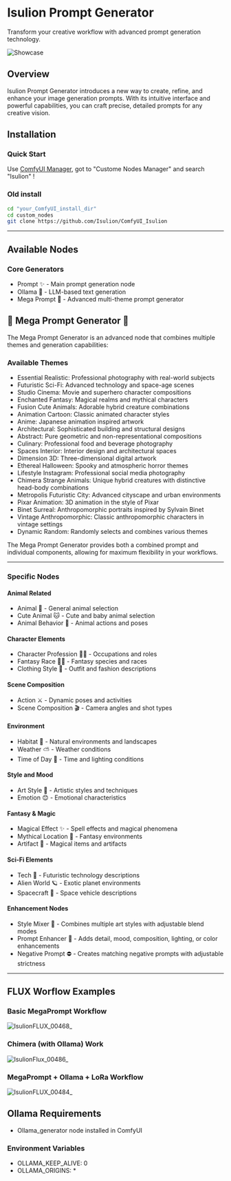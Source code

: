 # Isulion Prompt Generator

Transform your creative workflow with advanced prompt generation technology.

![Showcase](https://github.com/user-attachments/assets/56d69f0a-d840-42de-93ef-5378293263ee)

## Overview

Isulion Prompt Generator introduces a new way to create, refine, and enhance your image generation prompts. With its intuitive interface and powerful capabilities, you can craft precise, detailed prompts for any creative vision.

## Installation

### Quick Start

Use [ComfyUI Manager](https://github.com/ltdrdata/ComfyUI-Manager), got to "Custome Nodes Manager" and search  "Isulion" !

### Old install

```bash
cd "your_ComfyUI_install_dir"
cd custom_nodes
git clone https://github.com/Isulion/ComfyUI_Isulion
```

--------------

## Available Nodes

### Core Generators

- Prompt  ✨ - Main prompt generation node
- Ollama  🤖 - LLM-based text generation
- Mega Prompt 🎯 - Advanced multi-theme prompt generator

## 🎯 Mega Prompt Generator 🎯

The Mega Prompt Generator is an advanced node that combines multiple themes and generation capabilities:

### Available Themes

- Essential Realistic: Professional photography with real-world subjects
- Futuristic Sci-Fi: Advanced technology and space-age scenes
- Studio Cinema: Movie and superhero character compositions
- Enchanted Fantasy: Magical realms and mythical characters
- Fusion Cute Animals: Adorable hybrid creature combinations
- Animation Cartoon: Classic animated character styles
- Anime: Japanese animation inspired artwork
- Architectural: Sophisticated building and structural designs
- Abstract: Pure geometric and non-representational compositions
- Culinary: Professional food and beverage photography
- Spaces Interior: Interior design and architectural spaces
- Dimension 3D: Three-dimensional digital artwork
- Ethereal Halloween: Spooky and atmospheric horror themes
- Lifestyle Instagram: Professional social media photography
- Chimera Strange Animals: Unique hybrid creatures with distinctive head-body combinations
- Metropolis Futuristic City: Advanced cityscape and urban environments
- Pixar Animation: 3D animation in the style of Pixar
- Binet Surreal: Anthropomorphic portraits inspired by Sylvain Binet
- Vintage Anthropomorphic: Classic anthropomorphic characters in vintage settings
- Dynamic Random: Randomly selects and combines various themes

The Mega Prompt Generator provides both a combined prompt and individual components, allowing for maximum flexibility in your workflows.

--------------

### Specific Nodes

#### Animal Related

- Animal 🦁 - General animal selection
- Cute Animal 🐱 - Cute and baby animal selection
- Animal Behavior 🦊 - Animal actions and poses

#### Character Elements

- Character Profession 👨‍🍳 - Occupations and roles
- Fantasy Race 🧝‍♂️ - Fantasy species and races
- Clothing Style 👔 - Outfit and fashion descriptions

#### Scene Composition

- Action ⚔️ - Dynamic poses and activities
- Scene Composition 🎬 - Camera angles and shot types

#### Environment

- Habitat 🌲 - Natural environments and landscapes
- Weather ⛅ - Weather conditions
- Time of Day 🌅 - Time and lighting conditions

#### Style and Mood

- Art Style 🎨 - Artistic styles and techniques
- Emotion 😊 - Emotional characteristics

#### Fantasy & Magic

- Magical Effect ✨ - Spell effects and magical phenomena
- Mythical Location 🏰 - Fantasy environments
- Artifact 📿 - Magical items and artifacts

#### Sci-Fi Elements

- Tech 🤖 - Futuristic technology descriptions
- Alien World 🪐 - Exotic planet environments
- Spacecraft 🚀 - Space vehicle descriptions

#### Enhancement Nodes

- Style Mixer 🎨 - Combines multiple art styles with adjustable blend modes
- Prompt Enhancer 📝 - Adds detail, mood, composition, lighting, or color enhancements
- Negative Prompt ⛔ - Creates matching negative prompts with adjustable strictness

--------------

## FLUX Worflow Examples

### Basic MegaPrompt Workflow

![IsulionFLUX_00468_](https://github.com/user-attachments/assets/91e7db26-9315-45d3-8461-83f0bba457b1)

### Chimera (with Ollama) Work

![IsulionFlux_00486_](https://github.com/user-attachments/assets/63389cac-6df6-4036-83aa-359dba998d18)

### MegaPrompt + Ollama + LoRa Workflow

![IsulionFLUX_00484_](https://github.com/user-attachments/assets/6cbc3ea8-650b-44b3-9a59-a3476a7e513c)

## Ollama Requirements

- Ollama_generator node installed in ComfyUI

### Environment Variables

- OLLAMA_KEEP_ALIVE: 0
- OLLAMA_ORIGINS: *
